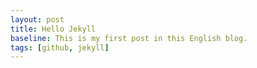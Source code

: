 ```yaml
---
layout: post
title: Hello Jekyll
baseline: This is my first post in this English blog.
tags: [github, jekyll]
---
```




